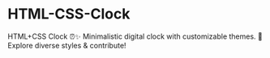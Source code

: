 # HTML-CSS-Clock
HTML+CSS Clock ⏰✨ Minimalistic digital clock with customizable themes. 🎨 Explore diverse styles &amp; contribute!
